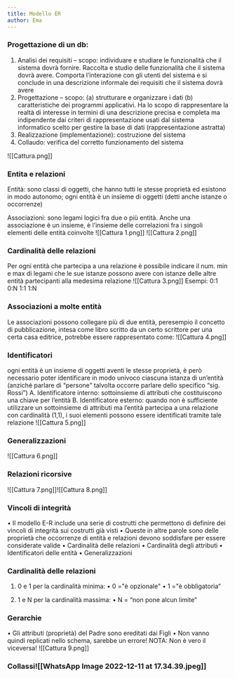 ```yaml
---
title: Modello ER
author: Ema
---
```

### Progettazione di un db:
1. Analisi dei requisiti – scopo: individuare e studiare le funzionalità che il sistema dovrà fornire. Raccolta e studio delle funzionalità che il sistema dovrà avere. Comporta l’interazione con gli utenti del sistema e si conclude in una descrizione informale dei requisiti che il sistema dovrà avere
3. Progettazione – scopo: (a) strutturare e organizzare i dati (b) caratteristiche dei programmi applicativi. Ha lo scopo di rappresentare la realtà di interesse in termini di una descrizione precisa e completa ma indipendente dai criteri di rappresentazione usati dal sistema informatico scelto per gestire la base di dati (rappresentazione astratta)
4. Realizzazione (implementazione): costruzione del sistema
5. Collaudo: verifica del corretto funzionamento del sistema

![[Cattura.png]]
### Entita e relazioni
Entità: sono classi di oggetti, che hanno tutti le stesse proprietà ed esistono in modo autonomo; ogni entità è un insieme di oggetti (detti anche istanze o occorrenze)

Associazioni: sono legami logici fra due o più entità. Anche una associazione è un insieme, è l’insieme delle correlazioni fra i singoli elementi delle entità coinvolte
![[Cattura 1.png]]
![[Cattura 2.png]]
### Cardinalità delle relazioni
Per ogni entità che partecipa a una relazione è possibile indicare il num. min e max di legami che le sue istanze possono avere con istanze delle altre entità partecipanti alla medesima relazione
![[Cattura 3.png]]
Esempi:
0:1
0:N
1:1
1:N
### Associazioni a molte entità
Le associazioni possono collegare più di due entità, peresempio il concetto di pubblicazione, intesa come libro scritto da un certo scrittore per una certa casa editrice, potrebbe essere rappresentato come:
![[Cattura 4.png]]
### Identificatori
ogni entità è un insieme di oggetti aventi le stesse proprietà, è però necessario poter identificare in modo univoco ciascuna istanza di un’entità (anziché parlare di “persone” talvolta occorre parlare dello specifico “sig. Rossi”)
A. Identificatore interno: sottoinsieme di attributi che costituiscono una chiave per l’entità
B. Identificatore esterno: quando non è sufficiente utilizzare un sottoinsieme di attributi ma l’entità partecipa a una relazione con cardinalità (1,1), i suoi elementi possono essere identificati tramite tale relazione
![[Cattura 5.png]]
### Generalizzazioni
![[Cattura 6.png]]
### Relazioni ricorsive 
![[Cattura 7.png]]![[Cattura 8.png]]
### Vincoli di integrità
• Il modello E-R include una serie di costrutti che permettono di definire dei vincoli di integrità sui costrutti già visti
• Queste in altre parole sono delle proprietà che occorrenze di entità e relazioni devono soddisfare per essere considerate valide
	• Cardinalità delle relazioni
	• Cardinalità degli attributi
	• Identificatori delle entità
	• Generalizzazioni

### Cardinalità delle relazioni
1. 0 e 1 per la cardinalità minima:
	• 0 ="è opzionale"
	• 1 ="è obbligatoria“

2. 1 e N per la cardinalità massima:
	• N = “non pone alcun limite”

### Gerarchie 
• Gli attributi (proprietà) del Padre sono ereditati dai Figli
• Non vanno quindi replicati nello schema, sarebbe un errore! NOTA: Non è vero il viceversa!
![[Cattura 9.png]]
### Collassi![[WhatsApp Image 2022-12-11 at 17.34.39.jpeg]]